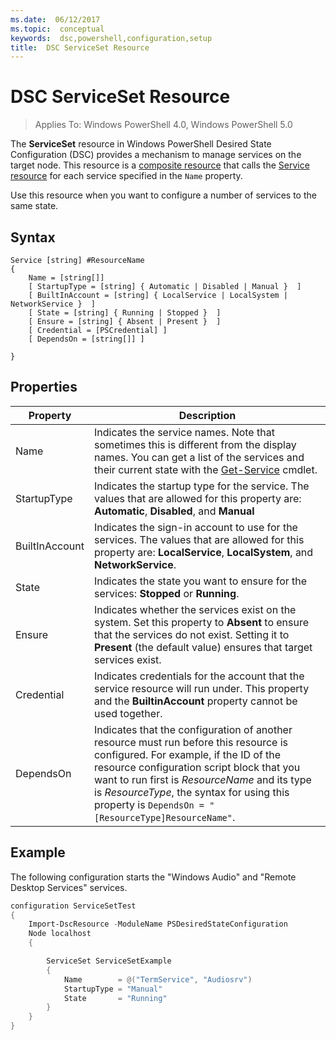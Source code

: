 ```yaml
---
ms.date:  06/12/2017
ms.topic:  conceptual
keywords:  dsc,powershell,configuration,setup
title:  DSC ServiceSet Resource
---
```


# DSC ServiceSet Resource

> Applies To: Windows PowerShell 4.0, Windows PowerShell 5.0


The **ServiceSet** resource in Windows PowerShell Desired State Configuration (DSC) provides a mechanism to manage services on the target node. This resource is a
[composite resource](authoringResourceComposite.md) that calls the [Service resource](serviceResource.md) for each service specified in the `Name` property.

Use this resource when you want to configure a number of services to the same state.

## Syntax

```
Service [string] #ResourceName
{
    Name = [string[]]
    [ StartupType = [string] { Automatic | Disabled | Manual }  ]
    [ BuiltInAccount = [string] { LocalService | LocalSystem | NetworkService }  ]
    [ State = [string] { Running | Stopped }  ]
    [ Ensure = [string] { Absent | Present }  ]
    [ Credential = [PSCredential] ]
    [ DependsOn = [string[]] ]

}
```

## Properties

|  Property  |  Description   |
|---|---|
| Name| Indicates the service names. Note that sometimes this is different from the display names. You can get a list of the services and their current state with the [Get-Service](https://technet.microsoft.com/library/hh849804.aspx) cmdlet.|
| StartupType| Indicates the startup type for the service. The values that are allowed for this property are: **Automatic**, **Disabled**, and **Manual**|
| BuiltInAccount| Indicates the sign-in account to use for the services. The values that are allowed for this property are: **LocalService**, **LocalSystem**, and **NetworkService**.|
| State| Indicates the state you want to ensure for the services: **Stopped** or **Running**.|
| Ensure| Indicates whether the services exist on the system. Set this property to **Absent** to ensure that the services do not exist. Setting it to **Present** (the default value) ensures that target services exist.|
| Credential| Indicates credentials for the account that the service resource will run under. This property and the **BuiltinAccount** property cannot be used together.|
| DependsOn| Indicates that the configuration of another resource must run before this resource is configured. For example, if the ID of the resource configuration script block that you want to run first is *ResourceName* and its type is *ResourceType*, the syntax for using this property is `DependsOn = "[ResourceType]ResourceName"`.|



## Example

The following configuration starts the "Windows Audio" and "Remote Desktop Services" services.

```powershell
configuration ServiceSetTest
{
    Import-DscResource -ModuleName PSDesiredStateConfiguration
    Node localhost
    {

        ServiceSet ServiceSetExample
        {
            Name        = @("TermService", "Audiosrv")
            StartupType = "Manual"
            State       = "Running"
        }
    }
}
```